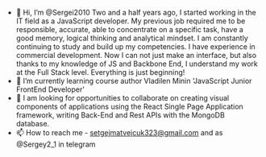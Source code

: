 - 👋 Hi, I’m @Sergei2010
Two and a half years ago, I started working in the IT field as a JavaScript developer. 
My previous job required me to be responsible, accurate, able to concentrate on a specific task,
have a good memory, logical thinking and analytical mindset. 
I am constantly continuing to study and build up my competencies. I have experience in commercial development. 
Now I can not just make an interface, but also thanks to my knowledge of JS and Backbone
End, I understand my work at the Full Stack level.
Everything is just beginning!
- 🌱 I’m currently learning course author Vladilen Minin
'JavaScript Junior FrontEnd Developer'
- 💞️ I am looking for opportunities to collaborate on creating visual components of applications
using the React Single Page Application framework, writing Back-End and Rest APIs with the MongoDB database.
- 📫 How to reach me - setgejmatvejcuk323@gmail.com and as @Sergey2_1 in telegram
